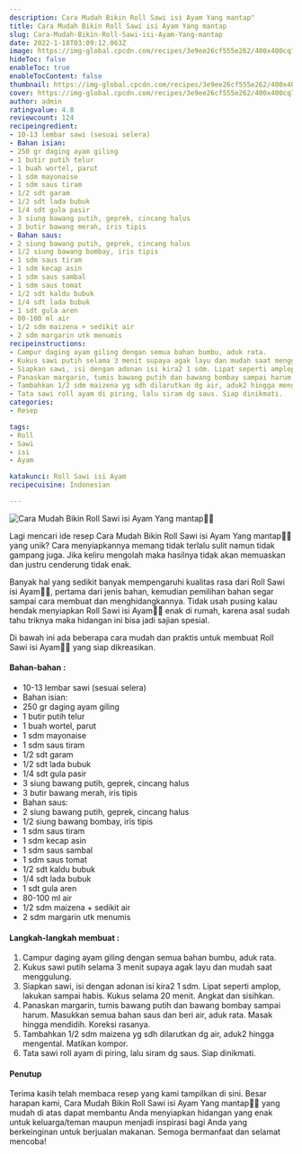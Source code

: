 ```yaml
---
description: Cara Mudah Bikin Roll Sawi isi Ayam Yang mantap"
title: Cara Mudah Bikin Roll Sawi isi Ayam Yang mantap
slug: Cara-Mudah-Bikin-Roll-Sawi-isi-Ayam-Yang-mantap
date: 2022-1-18T03:09:12.063Z
image: https://img-global.cpcdn.com/recipes/3e9ee26cf555e262/400x400cq70/photo.jpg
hideToc: false
enableToc: true
enableTocContent: false
thumbnail: https://img-global.cpcdn.com/recipes/3e9ee26cf555e262/400x400cq70/photo.jpg
cover: https://img-global.cpcdn.com/recipes/3e9ee26cf555e262/400x400cq70/photo.jpg
author: admin
ratingvalue: 4.8
reviewcount: 124
recipeingredient:
- 10-13 lembar sawi (sesuai selera)
- Bahan isian:
- 250 gr daging ayam giling
- 1 butir putih telur
- 1 buah wortel, parut
- 1 sdm mayonaise
- 1 sdm saus tiram
- 1/2 sdt garam
- 1/2 sdt lada bubuk
- 1/4 sdt gula pasir
- 3 siung bawang putih, geprek, cincang halus
- 3 butir bawang merah, iris tipis
- Bahan saus:
- 2 siung bawang putih, geprek, cincang halus
- 1/2 siung bawang bombay, iris tipis
- 1 sdm saus tiram
- 1 sdm kecap asin
- 1 sdm saus sambal
- 1 sdm saus tomat
- 1/2 sdt kaldu bubuk
- 1/4 sdt lada bubuk
- 1 sdt gula aren
- 80-100 ml air
- 1/2 sdm maizena + sedikit air
- 2 sdm margarin utk menumis
recipeinstructions:
- Campur daging ayam giling dengan semua bahan bumbu, aduk rata.
- Kukus sawi putih selama 3 menit supaya agak layu dan mudah saat menggulung.
- Siapkan sawi, isi dengan adonan isi kira2 1 sdm. Lipat seperti amplop, lakukan sampai habis. Kukus selama 20 menit. Angkat dan sisihkan.
- Panaskan margarin, tumis bawang putih dan bawang bombay sampai harum. Masukkan semua bahan saus dan beri air, aduk rata. Masak hingga mendidih. Koreksi rasanya.
- Tambahkan 1/2 sdm maizena yg sdh dilarutkan dg air, aduk2 hingga mengental. Matikan kompor.
- Tata sawi roll ayam di piring, lalu siram dg saus. Siap dinikmati.
categories:
- Resep

tags:
- Roll
- Sawi
- isi
- Ayam

katakunci: Roll Sawi isi Ayam
recipecuisine: Indonesian

---
```


![Cara Mudah Bikin Roll Sawi isi Ayam Yang mantap👩‍🍳](https://img-global.cpcdn.com/recipes/3e9ee26cf555e262/400x400cq70/photo.jpg)

Lagi mencari ide resep Cara Mudah Bikin Roll Sawi isi Ayam Yang mantap👩‍🍳 yang unik? Cara menyiapkannya memang tidak terlalu sulit namun tidak gampang juga. Jika keliru mengolah maka hasilnya tidak akan memuaskan dan justru cenderung tidak enak.

Banyak hal yang sedikit banyak mempengaruhi kualitas rasa dari Roll Sawi isi Ayam👩‍🍳, pertama dari jenis bahan, kemudian pemilihan bahan segar sampai cara membuat dan menghidangkannya. Tidak usah pusing kalau hendak menyiapkan Roll Sawi isi Ayam👩‍🍳 enak di rumah, karena asal sudah tahu triknya maka hidangan ini bisa jadi sajian spesial.

Di bawah ini ada beberapa cara mudah dan praktis untuk membuat Roll Sawi isi Ayam👩‍🍳 yang siap dikreasikan.

<!--inarticleads1-->

#### Bahan-bahan :

- 10-13 lembar sawi (sesuai selera)
- Bahan isian:
- 250 gr daging ayam giling
- 1 butir putih telur
- 1 buah wortel, parut
- 1 sdm mayonaise
- 1 sdm saus tiram
- 1/2 sdt garam
- 1/2 sdt lada bubuk
- 1/4 sdt gula pasir
- 3 siung bawang putih, geprek, cincang halus
- 3 butir bawang merah, iris tipis
- Bahan saus:
- 2 siung bawang putih, geprek, cincang halus
- 1/2 siung bawang bombay, iris tipis
- 1 sdm saus tiram
- 1 sdm kecap asin
- 1 sdm saus sambal
- 1 sdm saus tomat
- 1/2 sdt kaldu bubuk
- 1/4 sdt lada bubuk
- 1 sdt gula aren
- 80-100 ml air
- 1/2 sdm maizena + sedikit air
- 2 sdm margarin utk menumis

<!--inarticleads2-->

#### Langkah-langkah membuat :

1. Campur daging ayam giling dengan semua bahan bumbu, aduk rata.
1. Kukus sawi putih selama 3 menit supaya agak layu dan mudah saat menggulung.
1. Siapkan sawi, isi dengan adonan isi kira2 1 sdm. Lipat seperti amplop, lakukan sampai habis. Kukus selama 20 menit. Angkat dan sisihkan.
1. Panaskan margarin, tumis bawang putih dan bawang bombay sampai harum. Masukkan semua bahan saus dan beri air, aduk rata. Masak hingga mendidih. Koreksi rasanya.
1. Tambahkan 1/2 sdm maizena yg sdh dilarutkan dg air, aduk2 hingga mengental. Matikan kompor.
1. Tata sawi roll ayam di piring, lalu siram dg saus. Siap dinikmati.

#### Penutup

Terima kasih telah membaca resep yang kami tampilkan di sini. Besar harapan kami, Cara Mudah Bikin Roll Sawi isi Ayam Yang mantap👩‍🍳 yang mudah di atas dapat membantu Anda menyiapkan hidangan yang enak untuk keluarga/teman maupun menjadi inspirasi bagi Anda yang berkeinginan untuk berjualan makanan. Semoga bermanfaat dan selamat mencoba!